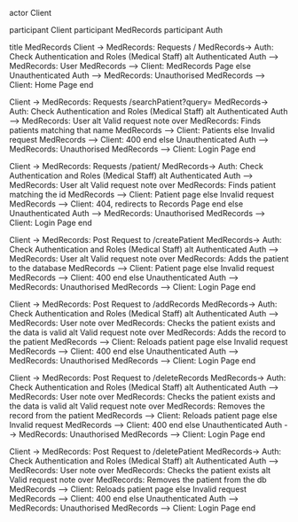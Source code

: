 actor Client

participant Client
participant MedRecords
participant Auth
    
title MedRecords
Client -> MedRecords: Requests /
MedRecords-> Auth: Check Authentication and Roles (Medical Staff)
alt Authenticated
Auth --> MedRecords: User
MedRecords --> Client: MedRecords Page
else Unauthenticated
Auth --> MedRecords: Unauthorised
MedRecords --> Client: Home Page
end

Client -> MedRecords: Requests /searchPatient?query=<name>
MedRecords-> Auth: Check Authentication and Roles (Medical Staff)
alt Authenticated
Auth --> MedRecords: User
alt Valid request
note over MedRecords: Finds patients matching that name
MedRecords --> Client: Patients
else Invalid request
MedRecords --> Client: 400
end
else Unauthenticated
Auth --> MedRecords: Unauthorised
MedRecords --> Client: Login Page
end

Client -> MedRecords: Requests /patient/<id>
MedRecords-> Auth: Check Authentication and Roles (Medical Staff)
alt Authenticated
Auth --> MedRecords: User
alt Valid request
note over MedRecords: Finds patient matching the id
MedRecords --> Client: Patient page
else Invalid request
MedRecords --> Client: 404, redirects to Records Page
end
else Unauthenticated
Auth --> MedRecords: Unauthorised
MedRecords --> Client: Login Page
end

Client -> MedRecords: Post Request to /createPatient
MedRecords-> Auth: Check Authentication and Roles (Medical Staff)
alt Authenticated
Auth --> MedRecords: User
alt Valid request
note over MedRecords: Adds the patient to the database
MedRecords --> Client: Patient page
else Invalid request
MedRecords --> Client: 400
end
else Unauthenticated
Auth --> MedRecords: Unauthorised
MedRecords --> Client: Login Page
end

Client -> MedRecords: Post Request to /addRecords
MedRecords-> Auth: Check Authentication and Roles (Medical Staff)
alt Authenticated
Auth --> MedRecords: User
note over MedRecords: Checks the patient exists and the data is valid
alt Valid request
note over MedRecords: Adds the record to the patient
MedRecords --> Client: Reloads patient page
else Invalid request
MedRecords --> Client: 400
end
else Unauthenticated
Auth --> MedRecords: Unauthorised
MedRecords --> Client: Login Page
end


Client -> MedRecords: Post Request to /deleteRecords
MedRecords-> Auth: Check Authentication and Roles (Medical Staff)
alt Authenticated
Auth --> MedRecords: User
note over MedRecords: Checks the patient exists and the data is valid
alt Valid request
note over MedRecords: Removes the record from the patient
MedRecords --> Client: Reloads patient page
else Invalid request
MedRecords --> Client: 400
end
else Unauthenticated
Auth --> MedRecords: Unauthorised
MedRecords --> Client: Login Page
end


Client -> MedRecords: Post Request to /deletePatient
MedRecords-> Auth: Check Authentication and Roles (Medical Staff)
alt Authenticated
Auth --> MedRecords: User
note over MedRecords: Checks the patient exists
alt Valid request
note over MedRecords: Removes the patient from the db
MedRecords --> Client: Reloads patient page
else Invalid request
MedRecords --> Client: 400
end
else Unauthenticated
Auth --> MedRecords: Unauthorised
MedRecords --> Client: Login Page
end

